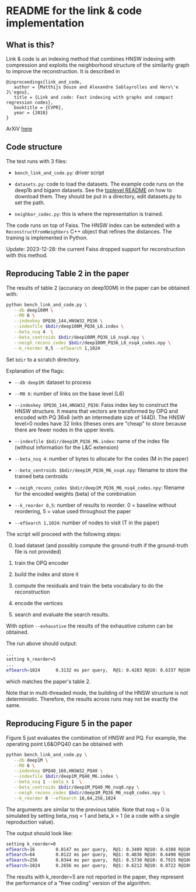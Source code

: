 

README for the link & code implementation
=========================================

What is this?
-------------

Link & code is an indexing method that combines HNSW indexing with
compression and exploits the neighborhood structure of the similarity
graph to improve the reconstruction. It is described in

```
@inproceedings{link_and_code,
   author = {Matthijs Douze and Alexandre Sablayrolles and Herv\'e J\'egou},
   title = {Link and code: Fast indexing with graphs and compact regression codes},
   booktitle = {CVPR},
   year = {2018}
}
```

ArXiV [here](https://arxiv.org/abs/1804.09996)

Code structure
--------------

The test runs with 3 files:

- `bench_link_and_code.py`: driver script

- `datasets.py`: code to load the datasets. The example code runs on the
  deep1b and bigann datasets. See the [toplevel README](../README.md)
  on how to download them. They should be put in a directory, edit
  datasets.py to set the path.

- `neighbor_codec.py`: this is where the representation is trained.

The code runs on top of Faiss. The HNSW index can be extended with a
`ReconstructFromNeighbors` C++ object that refines the distances. The
training is implemented in Python.

Update: 2023-12-28: the current Faiss dropped support for reconstruction with
this method.

Reproducing Table 2 in the paper
--------------------------------

The results of table 2 (accuracy on deep100M) in the paper can be
obtained with:

```bash
python bench_link_and_code.py \
   --db deep100M \
   --M0 6 \
   --indexkey OPQ36_144,HNSW32_PQ36 \
   --indexfile $bdir/deep100M_PQ36_L6.index \
   --beta_nsq 4  \
   --beta_centroids $bdir/deep100M_PQ36_L6_nsq4.npy \
   --neigh_recons_codes $bdir/deep100M_PQ36_L6_nsq4_codes.npy \
   --k_reorder 0,5 --efSearch 1,1024
```

Set `bdir` to a scratch directory.

Explanation of the flags:

- `--db deep1M`: dataset to process

- `--M0 6`: number of links on the base level (L6)

- `--indexkey OPQ36_144,HNSW32_PQ36`: Faiss index key to construct the
  HNSW structure. It means that vectors are transformed by OPQ and
  encoded with PQ 36x8 (with an intermediate size of 144D). The HNSW
  level>0 nodes have 32 links (theses ones are "cheap" to store
  because there are fewer nodes in the upper levels.

- `--indexfile $bdir/deep1M_PQ36_M6.index`: name of the index file
  (without information for the L&C extension)

- `--beta_nsq 4`: number of bytes to allocate for the codes (M in the
  paper)

- `--beta_centroids $bdir/deep1M_PQ36_M6_nsq4.npy`: filename to store
  the trained beta centroids

- `--neigh_recons_codes $bdir/deep1M_PQ36_M6_nsq4_codes.npy`: filename
  for the encoded weights (beta) of the combination

- `--k_reorder 0,5`: number of results to reorder. 0 = baseline
  without reordering, 5 = value used throughout the paper

- `--efSearch 1,1024`: number of nodes to visit (T in the paper)

The script will proceed with the following steps:

0. load dataset (and possibly compute the ground-truth if the
ground-truth file is not provided)

1. train the OPQ encoder

2. build the index and store it

3. compute the residuals and train the beta vocabulary to do the reconstruction

4. encode the vertices

5. search and evaluate the search results.

With option `--exhaustive` the results of the exhaustive column can be
obtained.

The run above should output:
```bash
...
setting k_reorder=5
...
efSearch=1024      0.3132 ms per query,  R@1: 0.4283 R@10: 0.6337 R@100: 0.6520 ndis 40941919 nreorder 50000

```
which matches the paper's table 2.

Note that in multi-threaded mode, the building of the HNSW structure
is not deterministic. Therefore, the results across runs may not be exactly the same.

Reproducing Figure 5 in the paper
---------------------------------

Figure 5 just evaluates the combination of HNSW and PQ. For example,
the operating point L6&OPQ40 can be obtained with

```bash
python bench_link_and_code.py \
   --db deep1M \
   --M0 6 \
   --indexkey OPQ40_160,HNSW32_PQ40 \
   --indexfile $bdir/deep1M_PQ40_M6.index \
   --beta_nsq 1 --beta_k 1  \
   --beta_centroids $bdir/deep1M_PQ40_M6_nsq0.npy \
   --neigh_recons_codes $bdir/deep1M_PQ36_M6_nsq0_codes.npy \
   --k_reorder 0 --efSearch 16,64,256,1024
```

The arguments are similar to the previous table. Note that nsq = 0 is
simulated by setting beta_nsq = 1 and beta_k = 1 (ie a code with a single
reproduction value).

The output should look like:

```bash
setting k_reorder=0
efSearch=16        0.0147 ms per query,  R@1: 0.3409 R@10: 0.4388 R@100: 0.4394 ndis 2629735 nreorder 0
efSearch=64        0.0122 ms per query,  R@1: 0.4836 R@10: 0.6490 R@100: 0.6509 ndis 4623221 nreorder 0
efSearch=256       0.0344 ms per query,  R@1: 0.5730 R@10: 0.7915 R@100: 0.7951 ndis 11090176 nreorder 0
efSearch=1024      0.2656 ms per query,  R@1: 0.6212 R@10: 0.8722 R@100: 0.8765 ndis 33501951 nreorder 0
```

The results with k_reorder=5 are not reported in the paper, they
represent the performance of a "free coding" version of the algorithm.
